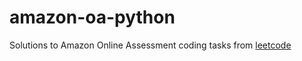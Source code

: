 # amazon-oa-python
Solutions to Amazon Online Assessment coding tasks from [leetcode](https://leetcode.com/discuss/interview-question/344650/Amazon-Online-Assessment-Questions)
